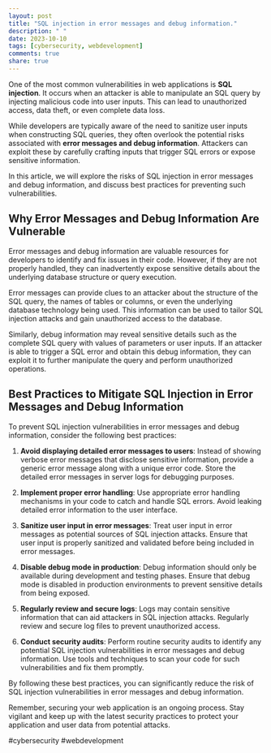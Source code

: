 ```yaml
---
layout: post
title: "SQL injection in error messages and debug information."
description: " "
date: 2023-10-10
tags: [cybersecurity, webdevelopment]
comments: true
share: true
---
```


One of the most common vulnerabilities in web applications is **SQL injection**. It occurs when an attacker is able to manipulate an SQL query by injecting malicious code into user inputs. This can lead to unauthorized access, data theft, or even complete data loss.

While developers are typically aware of the need to sanitize user inputs when constructing SQL queries, they often overlook the potential risks associated with **error messages and debug information**. Attackers can exploit these by carefully crafting inputs that trigger SQL errors or expose sensitive information.

In this article, we will explore the risks of SQL injection in error messages and debug information, and discuss best practices for preventing such vulnerabilities.

## Why Error Messages and Debug Information Are Vulnerable

Error messages and debug information are valuable resources for developers to identify and fix issues in their code. However, if they are not properly handled, they can inadvertently expose sensitive details about the underlying database structure or query execution.

Error messages can provide clues to an attacker about the structure of the SQL query, the names of tables or columns, or even the underlying database technology being used. This information can be used to tailor SQL injection attacks and gain unauthorized access to the database.

Similarly, debug information may reveal sensitive details such as the complete SQL query with values of parameters or user inputs. If an attacker is able to trigger a SQL error and obtain this debug information, they can exploit it to further manipulate the query and perform unauthorized operations.

## Best Practices to Mitigate SQL Injection in Error Messages and Debug Information

To prevent SQL injection vulnerabilities in error messages and debug information, consider the following best practices:

1. **Avoid displaying detailed error messages to users**: Instead of showing verbose error messages that disclose sensitive information, provide a generic error message along with a unique error code. Store the detailed error messages in server logs for debugging purposes.

2. **Implement proper error handling**: Use appropriate error handling mechanisms in your code to catch and handle SQL errors. Avoid leaking detailed error information to the user interface.

3. **Sanitize user input in error messages**: Treat user input in error messages as potential sources of SQL injection attacks. Ensure that user input is properly sanitized and validated before being included in error messages.

4. **Disable debug mode in production**: Debug information should only be available during development and testing phases. Ensure that debug mode is disabled in production environments to prevent sensitive details from being exposed.

5. **Regularly review and secure logs**: Logs may contain sensitive information that can aid attackers in SQL injection attacks. Regularly review and secure log files to prevent unauthorized access.

6. **Conduct security audits**: Perform routine security audits to identify any potential SQL injection vulnerabilities in error messages and debug information. Use tools and techniques to scan your code for such vulnerabilities and fix them promptly.

By following these best practices, you can significantly reduce the risk of SQL injection vulnerabilities in error messages and debug information.

Remember, securing your web application is an ongoing process. Stay vigilant and keep up with the latest security practices to protect your application and user data from potential attacks.

#cybersecurity #webdevelopment